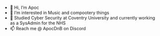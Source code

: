 - 👋 Hi, I’m Apoc
- 👀 I’m interested in Music and compootery things
- 🌱 Studied Cyber Security at Coventry University and currently working as a SysAdmin for the NHS
- 📫 Reach me @ ApocDnB on Discord

<!---
Apocolype/Apocolype is a ✨ special ✨ repository because its `README.md` (this file) appears on your GitHub profile.
You can click the Preview link to take a look at your changes.
--->
